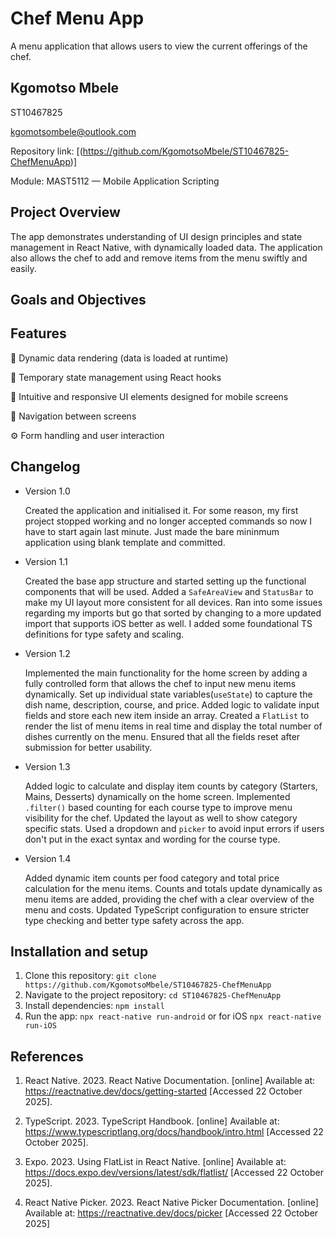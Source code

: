 # Chef Menu App

A menu application that allows users to view the current offerings of the chef.

## Kgomotso Mbele

ST10467825

kgomotsombele@outlook.com

Repository link: [(https://github.com/KgomotsoMbele/ST10467825-ChefMenuApp)]

Module: MAST5112 — Mobile Application Scripting

## Project Overview

The app demonstrates understanding of UI design principles and state management in React Native, with dynamically loaded data.
The application also allows the chef to add and remove items from the menu swiftly and easily.

## Goals and Objectives

## Features

🧱 Dynamic data rendering (data is loaded at runtime)

💾 Temporary state management using React hooks

🎨 Intuitive and responsive UI elements designed for mobile screens

🧭 Navigation between screens

⚙️ Form handling and user interaction

## Changelog

- Version 1.0

  Created the application and initialised it. For some reason, my first project stopped working
  and no longer accepted commands so now I have to start again last minute.
  Just made the bare mininmum application using blank template and committed.

- Version 1.1

  Created the base app structure and started setting up the functional components that will be used.
  Added a `SafeAreaView` and `StatusBar` to make my UI layout more consistent for all devices.
  Ran into some issues regarding my imports but go that sorted by changing to a more updated import
  that supports iOS better as well. I added some foundational TS definitions for type safety and scaling.

- Version 1.2

  Implemented the main functionality for the home screen by adding a fully controlled form that allows the chef to input new menu items dynamically. Set up individual state variables(`useState`) to capture the dish name, description, course, and price. Added logic to validate input fields and store each new item inside an array. Created a `FlatList` to render the list of menu items in real time and display the total number of dishes currently on the menu. Ensured that all the fields reset after submission for better usability.

- Version 1.3

  Added logic to calculate and display item counts by category (Starters, Mains, Desserts) dynamically on the home screen. Implemented `.filter()` based counting for each course type to improve menu visibility for the chef. Updated the layout as well to show category specific stats. Used a dropdown and `picker` to avoid input errors if users don't put in the exact syntax and wording for the course type.

- Version 1.4

  Added dynamic item counts per food category and total price calculation for the menu items. Counts and totals update dynamically as menu items are added, providing the chef with a clear overview of the menu and costs. Updated TypeScript configuration to ensure stricter type checking and better type safety across the app.

## Installation and setup

1. Clone this repository:
   `git clone https://github.com/KgomotsoMbele/ST10467825-ChefMenuApp`
2. Navigate to the project repository:
   `cd ST10467825-ChefMenuApp`
3. Install dependencies:
   `npm install`
4. Run the app:
   `npx react-native run-android`
   or for iOS
   `npx react-native run-iOS`

## References
1. React Native. 2023. React Native Documentation. [online] Available at: https://reactnative.dev/docs/getting-started
 [Accessed 22 October 2025].

2. TypeScript. 2023. TypeScript Handbook. [online] Available at: https://www.typescriptlang.org/docs/handbook/intro.html
 [Accessed 22 October 2025].

3. Expo. 2023. Using FlatList in React Native. [online] Available at: https://docs.expo.dev/versions/latest/sdk/flatlist/
 [Accessed 22 October 2025].

4. React Native Picker. 2023. React Native Picker Documentation. [online] Available at: https://reactnative.dev/docs/picker
 [Accessed 22 October 2025]